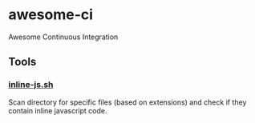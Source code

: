 # awesome-ci
Awesome Continuous Integration



## Tools

### [inline-js.sh](bin/inline-js.sh)

Scan directory for specific files (based on extensions) and check if they contain inline javascript code.
